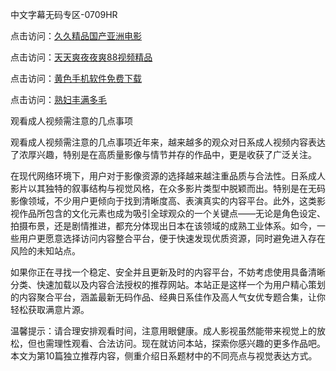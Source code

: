 中文字幕无码专区-0709HR

点击访问：<a href="https://heiliaowt0d7p.pages.dev">久久精品国产亚洲电影</a>

点击访问：<a href="https://heiliaoxwd5i8.pages.dev">天天爽夜夜爽88视频精品</a>

点击访问：<a href="https://heiliaoxwd5i8.pages.dev">黄色手机软件免费下载</a>

点击访问：<a href="https://heiliaoga6s9v.pages.dev">熟妇丰满多毛</a>


观看成人视频需注意的几点事项

观看成人视频需注意的几点事项近年来，越来越多的观众对日系成人视频内容表达了浓厚兴趣，特别是在高质量影像与情节并存的作品中，更是收获了广泛关注。

在现代网络环境下，用户对于影像资源的选择越来越注重品质与合法性。日系成人影片以其独特的叙事结构与视觉风格，在众多影片类型中脱颖而出。特别是在无码影像领域，不少用户更倾向于找到清晰度高、表演真实的内容平台。此外，这类影视作品所包含的文化元素也成为吸引全球观众的一个关键点——无论是角色设定、拍摄布景，还是剧情推进，都充分体现出日本在该领域的成熟工业体系。如今，一些用户更愿意选择访问内容整合平台，便于快速发现优质资源，同时避免进入存在风险的未知站点。

如果你正在寻找一个稳定、安全并且更新及时的内容平台，不妨考虑使用具备清晰分类、快速加载以及内容合法授权的推荐网站。本站正是这样一个为用户精心策划的内容聚合平台，涵盖最新无码作品、经典日系佳作及高人气女优专题合集，让你轻松获取满意片源。

温馨提示：请合理安排观看时间，注意用眼健康。成人影视虽然能带来视觉上的放松，但也需理性观看、合法访问。现在就访问本站，探索你感兴趣的更多作品吧。 本文为第10篇独立推荐内容，侧重介绍日系题材中的不同亮点与视觉表达方式。



<span style="display:none;">[Canonical link]( https://github.com/qp20250709/354653 ）</span>
